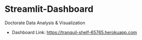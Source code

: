 # Streamlit-Dashboard
Doctorate Data Analysis &amp; Visualization

- Dashboard Link: https://tranquil-shelf-65765.herokuapp.com
